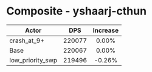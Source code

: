 # Composite - yshaarj-cthun
| Actor | DPS | Increase |
|---|:---:|:---:|
|crash_at_9+|220077|0.00%|
|Base|220067|0.00%|
|low_priority_swp|219496|-0.26%|

